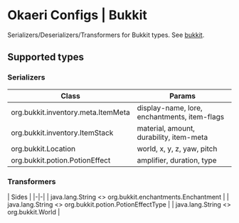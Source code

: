 # Okaeri Configs | Bukkit

Serializers/Deserializers/Transformers for Bukkit types. See [bukkit](https://github.com/OkaeriPoland/okaeri-configs/tree/master/bukkit).

## Supported types

### Serializers

| Class | Params |
|-|-|
| org.bukkit.inventory.meta.ItemMeta | display-name, lore, enchantments, item-flags |
| org.bukkit.inventory.ItemStack | material, amount, durability, item-meta |
| org.bukkit.Location | world, x, y, z, yaw, pitch |
| org.bukkit.potion.PotionEffect | amplifier, duration, type |

### Transformers

| Sides |
|-|-|
| java.lang.String \<> org.bukkit.enchantments.Enchantment |
| java.lang.String \<> org.bukkit.potion.PotionEffectType |
| java.lang.String \<> org.bukkit.World |
